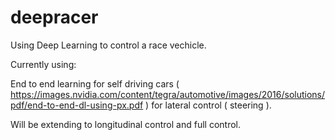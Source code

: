 # deepracer

Using Deep Learning to control a race vechicle.

Currently using:
 
End to end learning for self driving cars ( https://images.nvidia.com/content/tegra/automotive/images/2016/solutions/pdf/end-to-end-dl-using-px.pdf )
for lateral control ( steering ).

Will be extending to longitudinal control and full control.
